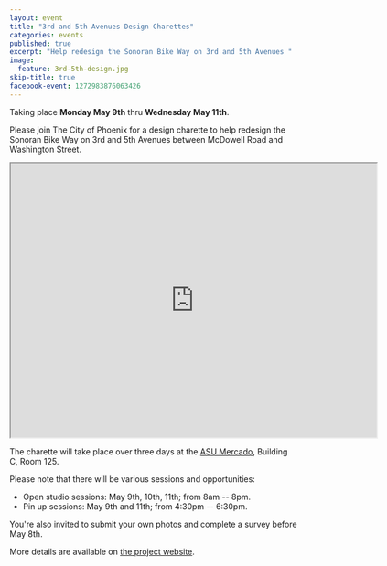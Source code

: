 ```yaml
---
layout: event
title: "3rd and 5th Avenues Design Charettes"
categories: events
published: true
excerpt: "Help redesign the Sonoran Bike Way on 3rd and 5th Avenues "
image:
  feature: 3rd-5th-design.jpg
skip-title: true
facebook-event: 1272983876063426
---
```


Taking place **Monday May 9th** thru  **Wednesday May 11th**.

Please join The City of Phoenix for a design charette to help redesign the Sonoran Bike Way on 3rd and 5th Avenues between McDowell Road and Washington Street.

<iframe src="https://www.google.com/maps/d/u/1/embed?mid=1b1VgI81B_3ujZU82mpMROM_dcaA" width="640" height="480"></iframe>

The charette will take place over three days at the [ASU Mercado](https://goo.gl/maps/nSXpRdScZNG2), Building C, Room 125.

Please note that there will be various sessions and opportunities:

* Open studio sessions: May 9th, 10th, 11th; from 8am -- 8pm.
* Pin up sessions: May 9th and 11th; from 4:30pm -- 6:30pm.

You're also invited to submit your own photos and complete a survey before May 8th.

More details are available on [the project website](http://3rdand5thave.com/).
